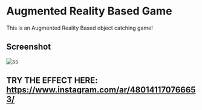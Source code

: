 # Augmented Reality Based Game
This is an Augmented Reality Based object catching game!


## Screenshot
![ss](https://user-images.githubusercontent.com/76419649/203286219-bee419fc-5378-46e3-b82f-611c67433aaf.jpg)







## TRY THE EFFECT HERE: https://www.instagram.com/ar/480141170766653/

